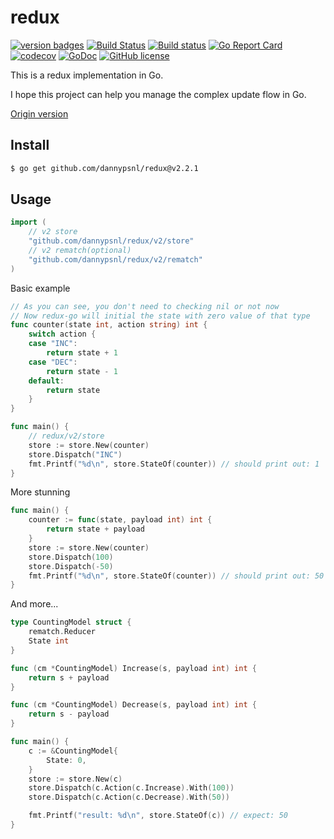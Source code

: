 # redux

[![version badges](https://img.shields.io/badge/version-2.2.1-blue.svg)](https://github.com/dannypsnl/redux/releases)
[![Build Status](https://travis-ci.org/dannypsnl/redux.svg?branch=master)](https://travis-ci.org/dannypsnl/redux)
[![Build status](https://ci.appveyor.com/api/projects/status/l2cqebl1svcgyrpo?svg=true)](https://ci.appveyor.com/project/dannypsnl/redux)
[![Go Report Card](https://goreportcard.com/badge/github.com/dannypsnl/redux)](https://goreportcard.com/report/github.com/dannypsnl/redux)
[![codecov](https://codecov.io/gh/dannypsnl/redux/branch/master/graph/badge.svg)](https://codecov.io/gh/dannypsnl/redux)
[![GoDoc](https://godoc.org/github.com/dannypsnl/redux?status.svg)](https://godoc.org/github.com/dannypsnl/redux)
[![GitHub license](https://img.shields.io/github/license/dannypsnl/redux.svg)](https://github.com/dannypsnl/redux/blob/master/LICENSE)

This is a redux implementation in Go.

I hope this project can help you manage the complex update flow in Go.

[Origin version](https://github.com/reactjs/redux)

## Install

```bash
$ go get github.com/dannypsnl/redux@v2.2.1
```

## Usage

```go
import (
    // v2 store
    "github.com/dannypsnl/redux/v2/store"
    // v2 rematch(optional)
    "github.com/dannypsnl/redux/v2/rematch"
)
```

Basic example

```go
// As you can see, you don't need to checking nil or not now
// Now redux-go will initial the state with zero value of that type
func counter(state int, action string) int {
    switch action {
    case "INC":
        return state + 1
    case "DEC":
        return state - 1
    default:
        return state
    }
}

func main() {
    // redux/v2/store
    store := store.New(counter)
    store.Dispatch("INC")
    fmt.Printf("%d\n", store.StateOf(counter)) // should print out: 1
}
```

More stunning

```go
func main() {
    counter := func(state, payload int) int {
        return state + payload
    }
    store := store.New(counter)
    store.Dispatch(100)
    store.Dispatch(-50)
    fmt.Printf("%d\n", store.StateOf(counter)) // should print out: 50
}
```

And more...

```go
type CountingModel struct {
	rematch.Reducer
	State int
}

func (cm *CountingModel) Increase(s, payload int) int {
	return s + payload
}

func (cm *CountingModel) Decrease(s, payload int) int {
	return s - payload
}

func main() {
	c := &CountingModel{
		State: 0,
	}
	store := store.New(c)
	store.Dispatch(c.Action(c.Increase).With(100))
	store.Dispatch(c.Action(c.Decrease).With(50))

	fmt.Printf("result: %d\n", store.StateOf(c)) // expect: 50
}
```
